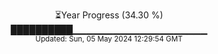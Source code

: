 <p align="center">
⏳Year Progress (34.30 %) <br>
██████████▁▁▁▁▁▁▁▁▁▁▁▁▁▁▁▁▁▁▁▁ <br>
<sub>Updated: Sun, 05 May 2024 12:29:54 GMT</sub>
</p>

